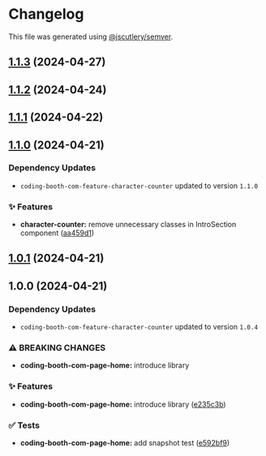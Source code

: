 # Changelog

This file was generated using [@jscutlery/semver](https://github.com/jscutlery/semver).

## [1.1.3](https://github.com/tuffz/tuffz-nx-workspace/compare/coding-booth-com-page-home-1.1.2...coding-booth-com-page-home-1.1.3) (2024-04-27)

## [1.1.2](https://github.com/tuffz/tuffz-nx-workspace/compare/coding-booth-com-page-home-1.1.1...coding-booth-com-page-home-1.1.2) (2024-04-24)

## [1.1.1](https://github.com/tuffz/tuffz-nx-workspace/compare/coding-booth-com-page-home-1.1.0...coding-booth-com-page-home-1.1.1) (2024-04-22)

## [1.1.0](https://github.com/tuffz/tuffz-nx-workspace/compare/coding-booth-com-page-home-1.0.1...coding-booth-com-page-home-1.1.0) (2024-04-21)

### Dependency Updates

* `coding-booth-com-feature-character-counter` updated to version `1.1.0`

### ✨ Features

* **character-counter:** remove unnecessary classes in IntroSection component ([aa459d1](https://github.com/tuffz/tuffz-nx-workspace/commit/aa459d17f23ad423e49f4365db2393a574a158d0))

## [1.0.1](https://github.com/tuffz/tuffz-nx-workspace/compare/coding-booth-com-page-home-1.0.0...coding-booth-com-page-home-1.0.1) (2024-04-21)

## 1.0.0 (2024-04-21)

### Dependency Updates

* `coding-booth-com-feature-character-counter` updated to version `1.0.4`

### ⚠ BREAKING CHANGES

* **coding-booth-com-page-home:** introduce library

### ✨ Features

* **coding-booth-com-page-home:** introduce library ([e235c3b](https://github.com/tuffz/tuffz-nx-workspace/commit/e235c3bf960110d9362ee11a2cb4fd6130a2ebc4))


### ✅ Tests

* **coding-booth-com-page-home:** add snapshot test ([e592bf9](https://github.com/tuffz/tuffz-nx-workspace/commit/e592bf99218ccbeac8cfaa04b978a95b80f28fbb))
